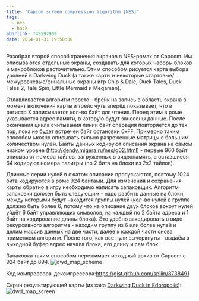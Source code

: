 ```yaml
---
title: 'Capcom screen compression algorithm [NES]'
tags:
  - nes
  - hack
abbrlink: 749597909
date: 2014-01-31 19:50:00
---
```

Разобрал второй способ хранения экранов в NES-ромах от Capcom. 
Им описываются отдельные экраны, создавать для которых наборы блоков и макроблоков расточительно. Этим способом рисуется карта выбора уровней в Darkwing Duck (а также карты и некоторые стартовые/межуровневые/финальные экраны игр Chip & Dale, Duck Tales, Duck Tales 2, Tale Spin, Little Mermaid и Megaman).

Отлавливается алгоритм просто - брейк на запись в область экрана в момент включения карты и трейс чуть вперёд показывает, что в регистр X записывается кол-во байт для чтения. Перед этим в роме указывается адрес памяти, в которую будут занесены данные. После окончания цикла считывания линии байт операция повторяется до тех пор, пока не будет встречен байт остановки 0xFF. Примерно таким способом можно описывать сильно разреженные матрицы с большим количеством нулей. Байты данных кодируют описания экрана на самом низком уровне (<http://dendy.migera.ru/nes/g02.html>) - первые 960 байт описывают номера тайлов, загруженных в видеопамять, а оставшиеся 64 кодируют номера палитры (по 2 бита на блоки из 2x2 тайлов).

Длинные серии нулей в сжатом описании пропускаются, поэтому 1024 бита кодируются в роме 924 байтами. Для изменения и сохранения карты обратно в игру необходимо написать запаковщик. Алгоритм запаковки должен быть следующим - надо разбить данные на блоки, между которыми будут находится группы нулей (кол-во нулей в группе должно быть более 6, потому что на описание двух блоков вокруг нулей уйдёт 6 байт управляющих символов, на каждый по 2 байта адреса и 1 байт на кодирование длины блока). Это удобно закодировать в виде рекурсивного алгоритма - находим группу из 6 или более нулей и делим массив данных на две части, далее к каждой части снова применяем алгоритм. После того, как все нули вычеркнуты - выдаём в выходной буфер адрес начала блока, его длину и сам блок.

Запаковка таким способом пережимает исходный архив от Capcom с 924 байт до 894.
![dwd_map_scheme](http://ic.pics.livejournal.com/spiiin/20318251/35732/35732_original.png "dwd_map_scheme")

Код компрессора-декомпрессора:<https://gist.github.com/spiiin/8738491>

Скрин результирующей карты (из хака [Darkwing Duck in Edoropolis](http://spiiin.livejournal.com/74445.html)):
![dwd_map_screen](http://ic.pics.livejournal.com/spiiin/20318251/35894/35894_original.png "dwd_map_screen")
